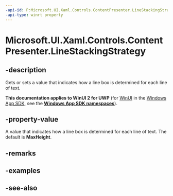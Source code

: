 ```yaml
---
-api-id: P:Microsoft.UI.Xaml.Controls.ContentPresenter.LineStackingStrategy
-api-type: winrt property
---
```


<!-- Property syntax
public Windows.UI.Xaml.LineStackingStrategy LineStackingStrategy { get;  set; }
-->

# Microsoft.UI.Xaml.Controls.ContentPresenter.LineStackingStrategy

## -description
Gets or sets a value that indicates how a line box is determined for each line of text.

**This documentation applies to WinUI 2 for UWP** (for [WinUI](/windows/apps/winui/winui3/) in the [Windows App SDK](/windows/apps/windows-app-sdk/), see the **[Windows App SDK namespaces](/windows/windows-app-sdk/api/winrt/)**).

## -property-value
A value that indicates how a line box is determined for each line of text. The default is **MaxHeight**.

## -remarks

## -examples

## -see-also
